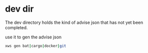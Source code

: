 # dev dir

The dev directory holds the kind of advise json that has not yet been completed.

use it to gen the advise json

```bash
xws gen bat|cargo|docker|git
```
